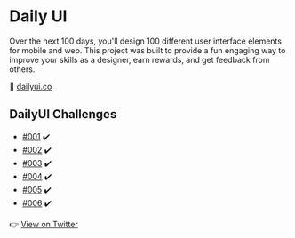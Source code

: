 # Daily UI

Over the next 100 days, you'll design 100 different user interface elements for mobile and web. This project was built to provide a fun engaging way to improve your skills as a designer, earn rewards, and get feedback from others.

:link: [dailyui.co](https://www.dailyui.co/)

## DailyUI Challenges

* []() [#001](../../tree/master/001) :heavy_check_mark:
* []() [#002](../../tree/master/002) :heavy_check_mark:
* []() [#003](../../tree/master/003) :heavy_check_mark:
* []() [#004](../../tree/master/004) :heavy_check_mark:
* []() [#005](../../tree/master/005) :heavy_check_mark:
* []() [#006](../../tree/master/006) :heavy_check_mark:

:point_right: [View on Twitter](https://twitter.com/alexduart)
